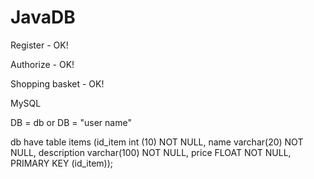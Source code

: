 # JavaDB

Register - OK!

Authorize - OK!

Shopping basket - OK!

MySQL

DB = db or DB = "user name"

db have table items (id_item int (10) NOT NULL, name varchar(20) NOT NULL, description varchar(100) NOT NULL, price FLOAT NOT NULL, PRIMARY KEY (id_item));
